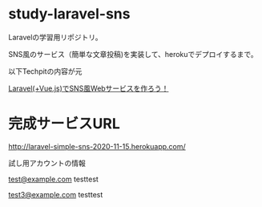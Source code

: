 # study-laravel-sns

Laravelの学習用リポジトリ。

SNS風のサービス（簡単な文章投稿)を実装して、herokuでデプロイするまで。

以下Techpitの内容が元

[Laravel(+Vue.js)でSNS風Webサービスを作ろう！](https://www.techpit.jp/courses/11)


# 完成サービスURL

http://laravel-simple-sns-2020-11-15.herokuapp.com/

試し用アカウントの情報

test@example.com
testtest

test3@example.com
testtest
